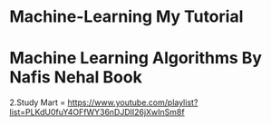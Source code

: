 # Machine-Learning My Tutorial

# Machine Learning Algorithms By Nafis Nehal Book

2.Study Mart = https://www.youtube.com/playlist?list=PLKdU0fuY4OFfWY36nDJDlI26jXwInSm8f
